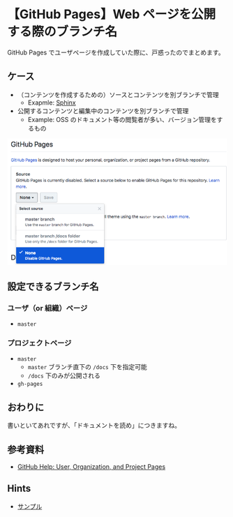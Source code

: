 # 【GitHub Pages】Web ページを公開する際のブランチ名
GitHub Pages でユーザページを作成していた際に、戸惑ったのでまとめます。
## ケース
- （コンテンツを作成するための）ソースとコンテンツを別ブランチで管理
    - Exapmle: [Sphinx](http://www.sphinx-doc.org)
- 公開するコンテンツと編集中のコンテンツを別ブランチで管理
    - Example: OSS のドキュメント等の閲覧者が多い、バージョン管理をするもの

![](../../img/github-pages-setting.png)

## 設定できるブランチ名
### ユーザ（or 組織）ページ
- `master`

### プロジェクトページ
- `master`
    - `master` ブランチ直下の `/docs` 下を指定可能
    - `/docs` 下のみが公開される
- `gh-pages`



## おわりに
書いといてあれですが、「ドキュメントを読め」につきますね。

## 参考資料
- [GitHub Help: User, Organization, and Project Pages](https://help.github.com/articles/user-organization-and-project-pages/)

## Hints
- [サンプル](https://github.com/Doarakko/Doarakko.github.io)